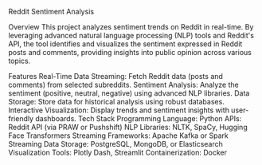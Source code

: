 Reddit Sentiment Analysis

Overview
This project analyzes sentiment trends on Reddit in real-time. By leveraging advanced natural language processing (NLP) tools and Reddit's API, the tool identifies and visualizes the sentiment expressed in Reddit posts and comments, providing insights into public opinion across various topics.

Features
Real-Time Data Streaming: Fetch Reddit data (posts and comments) from selected subreddits.
Sentiment Analysis: Analyze the sentiment (positive, neutral, negative) using advanced NLP libraries.
Data Storage: Store data for historical analysis using robust databases.
Interactive Visualization: Display trends and sentiment insights with user-friendly dashboards.
Tech Stack
Programming Language: Python
APIs: Reddit API (via PRAW or Pushshift)
NLP Libraries: NLTK, SpaCy, Hugging Face Transformers
Streaming Frameworks: Apache Kafka or Spark Streaming
Data Storage: PostgreSQL, MongoDB, or Elasticsearch
Visualization Tools: Plotly Dash, Streamlit
Containerization: Docker